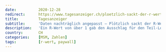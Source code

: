```yaml
---
date:          2020-12-28
redirect:      https://www.tagesanzeiger.ch/ploetzlich-sackt-der-r-wert-ab-241108981236
title:         Tagesanzeiger
subtitle:      'Daten nachträglich angepasst – Plötzlich sackt der R-Wert ab'
description:   'Ein R-Wert von über 1 gab den Ausschlag für den Teil-Lockdown. Inzwischen wurde der Wert von der ETH deutlich nach unten korrigiert.'
country:       CH
categories:    [MSM, Zahlen]
tags:          [r-wert, paywall]
---
```

